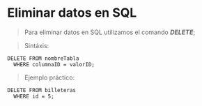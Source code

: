 # Eliminar datos en SQL 

> Para eliminar datos en SQL utilizamos el comando ***DELETE***;

> Sintáxis: 

    DELETE FROM nombreTabla  
      WHERE columnaID = valorID;


> Ejemplo práctico: 

    DELETE FROM billeteras  
      WHERE id = 5; 
